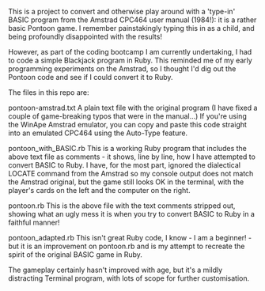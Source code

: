 This is a project to convert and otherwise play around with a 'type-in' BASIC program from the Amstrad CPC464 user manual (1984!): it is a rather basic Pontoon game. I remember painstakingly typing this in as a child, and being profoundly disappointed with the results! 

However, as part of the coding bootcamp I am currently undertaking, I had to code a simple Blackjack program in Ruby. This reminded me of my early programming experiments on the Amstrad, so I thought I'd dig out the Pontoon code and see if I could convert it to Ruby. 

The files in this repo are:

pontoon-amstrad.txt
A plain text file with the original program (I have fixed a couple of game-breaking typos that were in the manual...) If you're using the WinApe Amstrad emulator, you can copy and paste this code straight into an emulated CPC464 using the Auto-Type feature.

pontoon_with_BASIC.rb
This is a working Ruby program that includes the above text file as comments - it shows, line by line, how I have attempted to convert BASIC to Ruby. I have, for the most part, ignored the dialectical LOCATE command from the Amstrad so my console output does not match the Amstrad original, but the game still looks OK in the terminal, with the player's cards on the left and the computer on the right. 

pontoon.rb
This is the above file with the text comments stripped out, showing what an ugly mess it is when you try to convert BASIC to Ruby in a faithful manner!

pontoon_adapted.rb
This isn't great Ruby code, I know - I am a beginner! - but it is an improvement on pontoon.rb and is my attempt to recreate the spirit of the original BASIC game in Ruby.

The gameplay certainly hasn't improved with age, but it's a  mildly distracting Terminal program, with lots of scope for further customisation.
